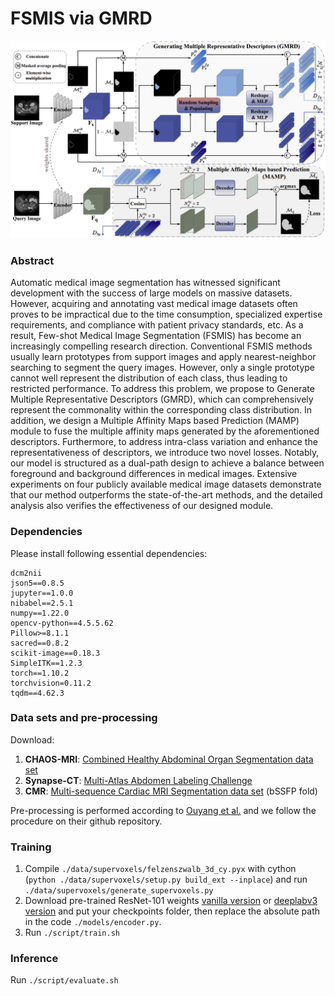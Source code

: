 # FSMIS via GMRD

![image](https://github.com/zmcheng9/GMRD/blob/main/overview.png)

### Abstract
Automatic medical image segmentation has witnessed significant development with the success of large models on massive datasets. However, acquiring and annotating vast medical image datasets often proves to be impractical due to the time consumption, specialized expertise requirements, and compliance with patient privacy standards, etc. As a result, Few-shot Medical Image Segmentation (FSMIS) has become an increasingly compelling research direction. Conventional FSMIS methods usually learn prototypes from support images and apply nearest-neighbor searching to segment the query images. However, only a single prototype cannot well represent the distribution of each class, thus leading to restricted performance. To address this problem, we propose to Generate Multiple Representative Descriptors (GMRD), which can comprehensively represent the commonality within the corresponding class distribution. In addition, we design a Multiple Affinity Maps based Prediction (MAMP) module to fuse the multiple affinity maps generated by the aforementioned descriptors. Furthermore, to address intra-class variation and enhance the representativeness of descriptors, we introduce two novel losses. Notably, our model is structured as a dual-path design to achieve a balance between foreground and background differences in medical images. Extensive experiments on four publicly available medical image datasets demonstrate that our method outperforms the state-of-the-art methods, and the detailed analysis also verifies the effectiveness of our designed module.

### Dependencies
Please install following essential dependencies:
```
dcm2nii
json5==0.8.5
jupyter==1.0.0
nibabel==2.5.1
numpy==1.22.0
opencv-python==4.5.5.62
Pillow>=8.1.1
sacred==0.8.2
scikit-image==0.18.3
SimpleITK==1.2.3
torch==1.10.2
torchvision=0.11.2
tqdm==4.62.3
```

### Data sets and pre-processing
Download:
1) **CHAOS-MRI**: [Combined Healthy Abdominal Organ Segmentation data set](https://chaos.grand-challenge.org/)
2) **Synapse-CT**: [Multi-Atlas Abdomen Labeling Challenge](https://www.synapse.org/#!Synapse:syn3193805/wiki/218292)
3) **CMR**: [Multi-sequence Cardiac MRI Segmentation data set](https://zmiclab.github.io/projects/mscmrseg19/) (bSSFP fold)

Pre-processing is performed according to [Ouyang et al.](https://github.com/cheng-01037/Self-supervised-Fewshot-Medical-Image-Segmentation/tree/2f2a22b74890cb9ad5e56ac234ea02b9f1c7a535) and we follow the procedure on their github repository.

### Training
1. Compile `./data/supervoxels/felzenszwalb_3d_cy.pyx` with cython (`python ./data/supervoxels/setup.py build_ext --inplace`) and run `./data/supervoxels/generate_supervoxels.py` 
2. Download pre-trained ResNet-101 weights [vanilla version](https://download.pytorch.org/models/resnet101-63fe2227.pth) or [deeplabv3 version](https://download.pytorch.org/models/deeplabv3_resnet101_coco-586e9e4e.pth) and put your checkpoints folder, then replace the absolute path in the code `./models/encoder.py`.  
3. Run `./script/train.sh` 

### Inference
Run `./script/evaluate.sh` 
